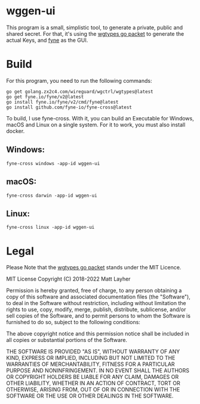 # wggen-ui
This program is a small, simplistic tool, to generate a private, public and shared secret.
For that, it's using the [wgtypes go packet](golang.zx2c4.com/wireguard/wgctrl/wgtypes) to generate the actual Keys, and [fyne](https://fyne.io/) as the GUI.

# Build
For this program, you need to run the following commands:
~~~
go get golang.zx2c4.com/wireguard/wgctrl/wgtypes@latest
go get fyne.io/fyne/v2@latest
go install fyne.io/fyne/v2/cmd/fyne@latest
go install github.com/fyne-io/fyne-cross@latest
~~~

To build, I use fyne-cross. With it, you can build an Executable for Windows, macOS and Linux on a single system.  For it to work, you must also install docker.
## Windows: 
~~~
fyne-cross windows -app-id wggen-ui
~~~
## macOS: 
~~~
fyne-cross darwin -app-id wggen-ui
~~~
## Linux: 
~~~
fyne-cross linux -app-id wggen-ui
~~~


# Legal
Please Note that the [wgtypes go packet](golang.zx2c4.com/wireguard/wgctrl/wgtypes) stands under the MIT Licence.

MIT License
Copyright (C) 2018-2022 Matt Layher

Permission is hereby granted, free of charge, to any person obtaining a copy of this software and associated documentation files (the "Software"), to deal in the Software without restriction, including without limitation the rights to use, copy, modify, merge, publish, distribute, sublicense, and/or sell copies of the Software, and to permit persons to whom the Software is furnished to do so, subject to the following conditions:

The above copyright notice and this permission notice shall be included in all copies or substantial portions of the Software.

THE SOFTWARE IS PROVIDED "AS IS", WITHOUT WARRANTY OF ANY KIND, EXPRESS OR IMPLIED, INCLUDING BUT NOT LIMITED TO THE WARRANTIES OF MERCHANTABILITY, FITNESS FOR A PARTICULAR PURPOSE AND NONINFRINGEMENT. IN NO EVENT SHALL THE AUTHORS OR COPYRIGHT HOLDERS BE LIABLE FOR ANY CLAIM, DAMAGES OR OTHER LIABILITY, WHETHER IN AN ACTION OF CONTRACT, TORT OR OTHERWISE, ARISING FROM, OUT OF OR IN CONNECTION WITH THE SOFTWARE OR THE USE OR OTHER DEALINGS IN THE SOFTWARE.
